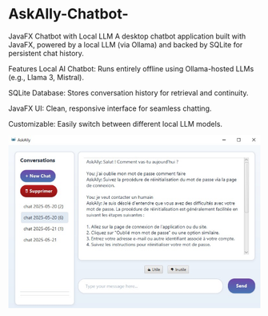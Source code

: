 # AskAlly-Chatbot-
JavaFX Chatbot with Local LLM A desktop chatbot application built with JavaFX, powered by a local LLM (via Ollama) and backed by SQLite for persistent chat history.

Features
Local AI Chatbot: Runs entirely offline using Ollama-hosted LLMs (e.g., Llama 3, Mistral).

SQLite Database: Stores conversation history for retrieval and continuity.

JavaFX UI: Clean, responsive interface for seamless chatting.

Customizable: Easily switch between different local LLM models.

![the UI](ASKK.jpg)
